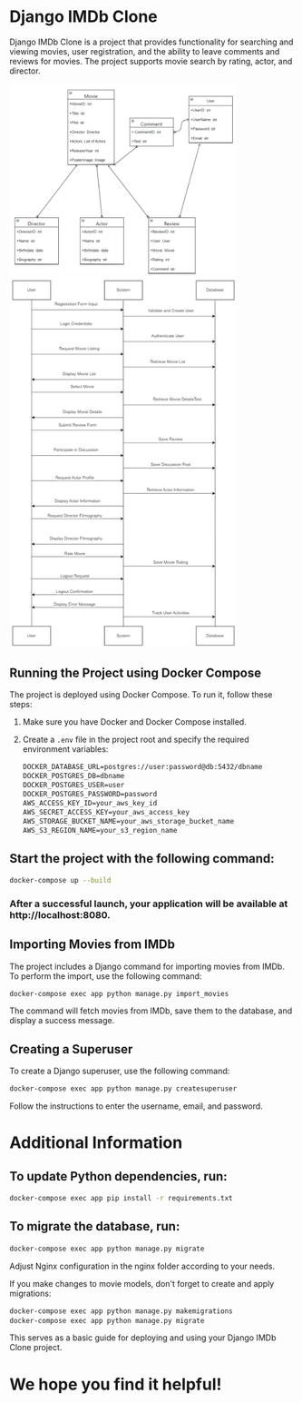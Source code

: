 # Django IMDb Clone

Django IMDb Clone is a project that provides functionality for searching and viewing movies, user registration, and the ability to leave comments and reviews for movies. The project supports movie search by rating, actor, and director.

<img src="img.png" alt="img.png" width="400" />
<img src="img_1.png" alt="img_1.png" width="400" />

## Running the Project using Docker Compose

The project is deployed using Docker Compose. To run it, follow these steps:

1. Make sure you have Docker and Docker Compose installed.

2. Create a `.env` file in the project root and specify the required environment variables:

   ```dotenv
   DOCKER_DATABASE_URL=postgres://user:password@db:5432/dbname
   DOCKER_POSTGRES_DB=dbname
   DOCKER_POSTGRES_USER=user
   DOCKER_POSTGRES_PASSWORD=password
   AWS_ACCESS_KEY_ID=your_aws_key_id
   AWS_SECRET_ACCESS_KEY=your_aws_access_key
   AWS_STORAGE_BUCKET_NAME=your_aws_storage_bucket_name
   AWS_S3_REGION_NAME=your_s3_region_name
## Start the project with the following command:

   ```bash
   docker-compose up --build
   ```

### After a successful launch, your application will be available at http://localhost:8080.

## Importing Movies from IMDb

The project includes a Django command for importing movies from IMDb. To perform the import, use the following command:

```bash
docker-compose exec app python manage.py import_movies
```
The command will fetch movies from IMDb, save them to the database, and display a success message.

## Creating a Superuser

To create a Django superuser, use the following command:

```bash
docker-compose exec app python manage.py createsuperuser
```
Follow the instructions to enter the username, email, and password.

# Additional Information

## To update Python dependencies, run:
```bash
docker-compose exec app pip install -r requirements.txt
```

## To migrate the database, run:

```bash
docker-compose exec app python manage.py migrate
```
Adjust Nginx configuration in the nginx folder according to your needs.

If you make changes to movie models, don't forget to create and apply migrations:

```bash
docker-compose exec app python manage.py makemigrations
docker-compose exec app python manage.py migrate
```

This serves as a basic guide for deploying and using your Django IMDb Clone project. 
# We hope you find it helpful!
